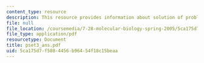 ```yaml
---
content_type: resource
description: This resource provides information about solution of problem set 3.
file: null
file_location: /coursemedia/7-28-molecular-biology-spring-2005/5ca175d7f5084456b96454f18c15beaa_pset3_ans.pdf
file_type: application/pdf
resourcetype: Document
title: pset3_ans.pdf
uid: 5ca175d7-f508-4456-b964-54f18c15beaa
---
```

